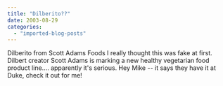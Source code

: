 ```yaml
---
title: "Dilberito??"
date: 2003-08-29
categories: 
  - "imported-blog-posts"
---
```


Dilberito from Scott Adams Foods I really thought this was fake at first. Dilbert creator Scott Adams is marking a new healthy vegetarian food product line.... apparently it's serious. Hey Mike -- it says they have it at Duke, check it out for me!
